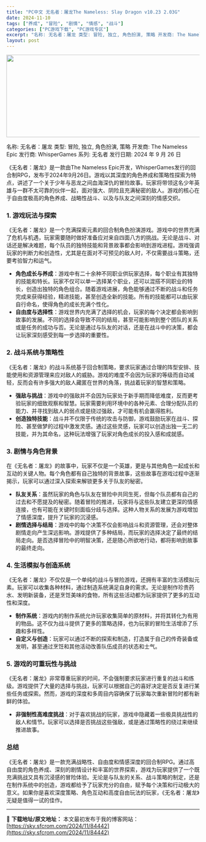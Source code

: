 ```yaml
---
title: "PC中文 无名者：屠龙The Nameless: Slay Dragon v10.23 2.03G"
date: 2024-11-10
tags: ["养成", "冒险", "剧情", "情感", "战斗"]
categories: ["PC游戏下载", "PC游戏专区"]
excerpt: "名称: 无名者：屠龙 类型: 冒险, 独立, 角色扮演, 策略 开发商: The Nameless Epic 发行商: WhisperGames 系列: 无名者 发行日期: 2024 年 9 月 26 日 《无名者：屠龙》是一款由The Nameless Epic开发，WhisperGames发行的&hellip;"
layout: post
---
```


<img class="aligncenter size-full wp-image-84443" src="https://sky.sfcrom.com/wp-content/uploads/2024/11/2024111010144544.webp" alt="" width="660" height="215" />

名称: 无名者：屠龙
类型: 冒险, 独立, 角色扮演, 策略
开发商: The Nameless Epic
发行商: WhisperGames
系列: 无名者
发行日期: 2024 年 9 月 26 日

《无名者：屠龙》是一款由The Nameless Epic开发，WhisperGames发行的回合制RPG，发布于2024年9月26日。游戏以其深度的角色养成和策略性探索为特点，讲述了一个关于少年与恶龙之间血海深仇的冒险故事。玩家将带领这名少年英雄与一群不太可靠的伙伴一起，面对强大、阴险且充满秘密的敌人。游戏的核心在于自由度极高的角色养成、战略性战斗、以及与队友之间深刻的情感交织。
<h3>1. 游戏玩法与探索</h3>
《无名者：屠龙》是一个充满探索元素的回合制角色扮演游戏。游戏中的世界充满了危机与机遇，玩家需要随时做好准备应对来自四面八方的挑战。无论是战斗、对话还是解决难题，每个队员的独特技能和背景故事都会影响到游戏进程。游戏强调玩家的判断力和创造性，尤其是在面对不可预见的敌人时，不仅需要战斗策略，还要考验智力和运气。
<ul>
 	<li><strong>角色成长与养成</strong>：游戏中有二十余种不同职业供玩家选择，每个职业有其独特的技能和特长。玩家不仅可以单一选择某个职业，还可以混搭不同职业的特长，创造出独特的角色组合。随着游戏进展，角色能够通过不断的战斗和任务完成来获得经验，精进技能，甚至创造全新的技能。所有的技能都可以由玩家自行命名，使得角色的成长充满个性化。</li>
 	<li><strong>自由度与选择性</strong>：游戏世界内充满了选择的机会，玩家的每个决定都会影响到故事的发展。不同的选择会导致不同的结局，甚至可能影响到整个团队的关系或是任务的成功与否。无论是通过与队友的对话，还是在战斗中的决策，都会让玩家深刻感受到每一步选择的重要性。</li>
</ul>
<h3>2. 战斗系统与策略性</h3>
《无名者：屠龙》的战斗系统基于回合制策略，要求玩家通过合理的阵型安排、技能使用和资源管理来应对敌人的威胁。游戏的难度不会因为玩家的等级而自动减轻，反而会有许多强大的敌人藏匿在世界的角落，挑战着玩家的智慧和策略。
<ul>
 	<li><strong>强敌与挑战</strong>：游戏中的强敌并不会因为玩家处于新手期而降低难度，反而更考验玩家的细致观察和智慧。玩家需要利用环境中的各种元素、合理分配队员的能力、并寻找到敌人的弱点或是绕过强敌，才可能有机会赢得胜利。</li>
 	<li><strong>创造独特技能</strong>：战斗并不仅限于传统的攻击与防御，游戏鼓励玩家在战斗、探险、甚至做梦的过程中激发灵感。通过这些灵感，玩家可以创造出独一无二的技能，并为其命名，这种玩法增强了玩家对角色成长的投入感和成就感。</li>
</ul>
<h3>3. 剧情与角色背景</h3>
在《无名者：屠龙》的故事中，玩家不仅是一个英雄，更是与其他角色一起成长和互动的关键人物。每个角色都有自己独特的背景故事，这些故事在游戏过程中逐渐揭示，玩家可以通过深入探索来解锁更多关于队友的秘密。
<ul>
 	<li><strong>队友关系</strong>：虽然玩家的角色与队友在冒险中共同生死，但每个队员都有自己的过去和不愿提及的秘密。随着冒险的推进，玩家将与这些队友建立更深的情感连接，也有可能在关键时刻面临分歧与选择。这种人物关系的发展为游戏增加了情感深度，提升了玩家的沉浸感。</li>
 	<li><strong>剧情选择与结局</strong>：游戏中的每个决策不仅会影响战斗和资源管理，还会对整体剧情走向产生深远影响。游戏提供了多种结局，而玩家的选择决定了最终的结局走向。是否选择冒险中的明智决策，还是随心所欲地行动，都将影响到故事的最终走向。</li>
</ul>
<h3>4. 生活模拟与创造系统</h3>
《无名者：屠龙》不仅仅是一个单纯的战斗与冒险游戏，还拥有丰富的生活模拟元素。玩家可以收集各种材料，通过制造系统满足自身的需求。无论是制作珍贵药水、发明新装备，还是烹饪美味的食物，所有这些活动都为玩家提供了更多的互动性和深度。
<ul>
 	<li><strong>制作系统</strong>：游戏内的制作系统允许玩家收集简单的原材料，并将其转化为有用的物品。这不仅为战斗提供了更多的策略选择，也为玩家的冒险生活增添了乐趣和多样性。</li>
 	<li><strong>自定义与创造</strong>：玩家可以通过不断的探索和制造，打造属于自己的传奇装备或发明，甚至通过烹饪和其他活动改善队伍成员的状态和士气。</li>
</ul>
<h3>5. 游戏的可重玩性与挑战</h3>
《无名者：屠龙》非常尊重玩家的时间，不会强制要求玩家进行重复的战斗和练级。游戏提供了大量的选择与挑战，玩家可以根据自己的喜好决定是否反复进行某些任务或探索。然而，游戏的深度和多周目内容确保了玩家每次重新冒险时都有新鲜的体验。
<ul>
 	<li><strong>非强制性高难度挑战</strong>：对于喜欢挑战的玩家，游戏中隐藏着一些极具挑战性的敌人和情节。玩家可以选择是否挑战这些强敌，或是通过策略性的绕过来继续推进故事。</li>
</ul>
<h3>总结</h3>
《无名者：屠龙》是一款充满战略性、自由度和情感深度的回合制RPG。通过高自由度的角色养成、深刻的剧情设计和丰富的世界探索，游戏为玩家提供了一个既充满挑战又具有沉浸感的冒险体验。无论是与队友的关系、战斗策略的制定，还是在制作系统中的创造，游戏都给予了玩家充分的自由，赋予每个决策和行动极大的意义。如果你是喜欢深度策略、角色互动和高度自由玩法的玩家，《无名者：屠龙》无疑是值得一试的佳作。

---
📖 **下载地址/原文地址：** 本文最初发布于我的博客网站：[https://sky.sfcrom.com/2024/11/84442](https://sky.sfcrom.com/2024/11/84442)
